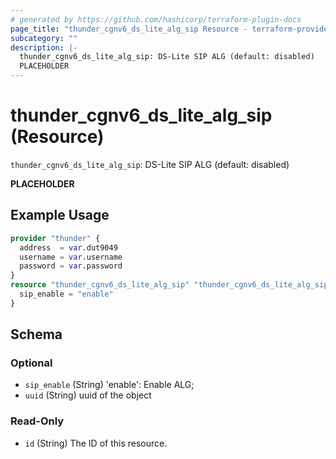 ```yaml
---
# generated by https://github.com/hashicorp/terraform-plugin-docs
page_title: "thunder_cgnv6_ds_lite_alg_sip Resource - terraform-provider-thunder"
subcategory: ""
description: |-
  thunder_cgnv6_ds_lite_alg_sip: DS-Lite SIP ALG (default: disabled)
  PLACEHOLDER
---
```


# thunder_cgnv6_ds_lite_alg_sip (Resource)

`thunder_cgnv6_ds_lite_alg_sip`: DS-Lite SIP ALG (default: disabled)

__PLACEHOLDER__

## Example Usage

```terraform
provider "thunder" {
  address  = var.dut9049
  username = var.username
  password = var.password
}
resource "thunder_cgnv6_ds_lite_alg_sip" "thunder_cgnv6_ds_lite_alg_sip" {
  sip_enable = "enable"
}
```

<!-- schema generated by tfplugindocs -->
## Schema

### Optional

- `sip_enable` (String) 'enable': Enable ALG;
- `uuid` (String) uuid of the object

### Read-Only

- `id` (String) The ID of this resource.



